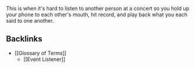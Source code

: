 This is when it's hard to listen to another person at a concert so you hold up your phone to each other's mouth, hit record, and play back what you each said to one another. 
## Backlinks
* [[Glossary of Terms]]
	* [[Event Listener]]


